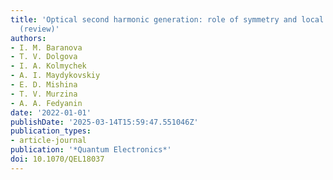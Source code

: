 ```yaml
---
title: 'Optical second harmonic generation: role of symmetry and local resonances
  (review)'
authors:
- I. M. Baranova
- T. V. Dolgova
- I. A. Kolmychek
- A. I. Maydykovskiy
- E. D. Mishina
- T. V. Murzina
- A. A. Fedyanin
date: '2022-01-01'
publishDate: '2025-03-14T15:59:47.551046Z'
publication_types:
- article-journal
publication: '*Quantum Electronics*'
doi: 10.1070/QEL18037
---
```

